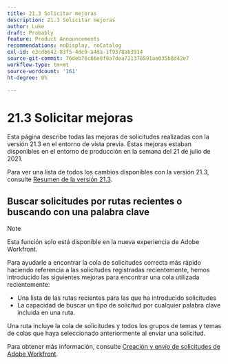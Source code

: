```yaml
---
title: 21.3 Solicitar mejoras
description: 21.3 Solicitar mejoras
author: Luke
draft: Probably
feature: Product Announcements
recommendations: noDisplay, noCatalog
exl-id: e3cdb642-83f5-4dc0-a4da-1f9378ab3914
source-git-commit: 76deb76c66e8f8a7dea721378591ae035b8d42e7
workflow-type: tm+mt
source-wordcount: '161'
ht-degree: 0%

---
```


# 21.3 Solicitar mejoras

Esta página describe todas las mejoras de solicitudes realizadas con la versión 21.3 en el entorno de vista previa. Estas mejoras estaban disponibles en el entorno de producción en la semana del 21 de julio de 2021.

Para ver una lista de todos los cambios disponibles con la versión 21.3, consulte [Resumen de la versión 21.3](../../../product-announcements/product-releases/21.3-release-activity/21-3-release-overview.md).

## Buscar solicitudes por rutas recientes o buscando con una palabra clave

>[!NOTE]
>
>Esta función solo está disponible en la nueva experiencia de Adobe Workfront.

Para ayudarle a encontrar la cola de solicitudes correcta más rápido haciendo referencia a las solicitudes registradas recientemente, hemos introducido las siguientes mejoras para encontrar una cola utilizada recientemente:

* Una lista de las rutas recientes para las que ha introducido solicitudes
* La capacidad de buscar un tipo de solicitud por cualquier palabra clave incluida en una ruta.

Una ruta incluye la cola de solicitudes y todos los grupos de temas y temas de colas que haya seleccionado anteriormente al enviar una solicitud.

Para obtener más información, consulte [Creación y envío de solicitudes de Adobe Workfront](/help/quicksilver/manage-work/requests/create-requests/create-submit-requests.md).

